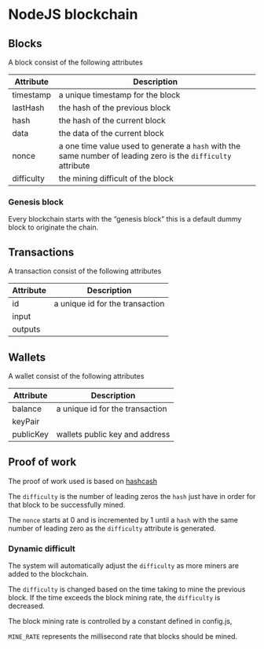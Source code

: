 # NodeJS blockchain

## Blocks

A block consist of the following attributes
       
| Attribute | Description |
|---|---|
| timestamp | a unique timestamp for the block |
| lastHash | the hash of the previous block |
| hash | the hash of the current block |
| data | the data of the current block |
| nonce | a one time value used to generate a `hash` with the same number of leading zero is the `difficulty` attribute |
| difficulty | the mining difficult of the block |

### Genesis block

Every blockchain starts with the “genesis block” this is a default dummy block to originate the chain.

## Transactions

A transaction consist of the following attributes

| Attribute | Description |
|---|---|
| id | a unique id for the transaction |
| input | |
| outputs | |
 
## Wallets

A wallet consist of the following attributes

| Attribute | Description |
|---|---|
| balance | a unique id for the transaction |
| keyPair | |
| publicKey | wallets public key and address|

## Proof of work

The proof of work used is based on [hashcash](https://en.wikipedia.org/wiki/Hashcash)

The `difficulty` is the number of leading zeros the `hash` just have in order for that block to be successfully mined.

The `nonce` starts at 0 and is incremented by 1 until a `hash` with the same number of leading zero as the `difficulty` attribute is generated.


### Dynamic difficult

The system will automatically adjust the `difficulty` as more miners are added to the blockchain.

The `difficulty` is changed based on the time taking to mine the previous block. If the time exceeds the block mining rate, the `difficulty` is decreased.

The block mining rate is controlled by a constant defined in config.js,
 
`MINE_RATE` represents the millisecond rate that blocks should be mined.



